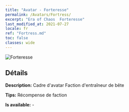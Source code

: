 ```yaml
---
title: "Avatar - Forteresse"
permalink: /Avatars/Fortress/
excerpt: "Era of Chaos  Forteresse"
last_modified_at: 2021-07-27
locale: fr
ref: "Fortress.md"
toc: false
classes: wide
---
```

 ![Forteresse](/images/a/avatarFrame_46.png)

## Détails

 **Description:** Cadre d'avatar Faction d'entraîneur de bête 

 **Tips:** Récompense de faction 

 **Is available:**  - 

